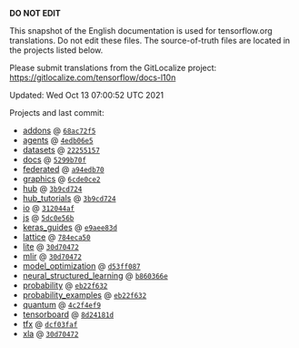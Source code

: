 __DO NOT EDIT__

This snapshot of the English documentation is used for tensorflow.org
translations. Do not edit these files. The source-of-truth files are located in
the projects listed below.

Please submit translations from the GitLocalize project: https://gitlocalize.com/tensorflow/docs-l10n

Updated: Wed Oct 13 07:00:52 UTC 2021

Projects and last commit:

- [addons](https://github.com/tensorflow/addons/tree/master/docs) @ <a href='https://github.com/tensorflow/addons/commit/68ac72f5567580370b384ac3790a7ad81ddda2a8'><code>68ac72f5</code></a>
- [agents](https://github.com/tensorflow/agents/tree/master/docs) @ <a href='https://github.com/tensorflow/agents/commit/4edb06e5adad85fef775e913aaeb4ac333609d6d'><code>4edb06e5</code></a>
- [datasets](https://github.com/tensorflow/datasets/tree/master/docs) @ <a href='https://github.com/tensorflow/datasets/commit/2225515786fdbcdb4115f3213c41a154b0e06f4a'><code>22255157</code></a>
- [docs](https://github.com/tensorflow/docs/tree/master/site/en) @ <a href='https://github.com/tensorflow/docs/commit/5299b70f9664152e5058078e2b7bb4241ae155eb'><code>5299b70f</code></a>
- [federated](https://github.com/tensorflow/federated/tree/main/docs) @ <a href='https://github.com/tensorflow/federated/commit/a94edb7021d2b332438acc61675a555525dd189d'><code>a94edb70</code></a>
- [graphics](https://github.com/tensorflow/graphics/tree/master/tensorflow_graphics/g3doc) @ <a href='https://github.com/tensorflow/graphics/commit/6cde0ce2c5123384ba71d0463736ded096ad4be1'><code>6cde0ce2</code></a>
- [hub](https://github.com/tensorflow/hub/tree/master/docs) @ <a href='https://github.com/tensorflow/hub/commit/3b9cd7242bf35b993fae78d202a1bb3272e24766'><code>3b9cd724</code></a>
- [hub_tutorials](https://github.com/tensorflow/hub/tree/master/examples/colab) @ <a href='https://github.com/tensorflow/hub/commit/3b9cd7242bf35b993fae78d202a1bb3272e24766'><code>3b9cd724</code></a>
- [io](https://github.com/tensorflow/io/tree/master/docs) @ <a href='https://github.com/tensorflow/io/commit/312044afd12f49c9203507d9c7e3ad222b0af06b'><code>312044af</code></a>
- [js](https://github.com/tensorflow/tfjs-website/tree/master/docs) @ <a href='https://github.com/tensorflow/tfjs-website/commit/5dc0e56b49ce2138479de36c315ca0e81671ff94'><code>5dc0e56b</code></a>
- [keras_guides](https://github.com/tensorflow/docs/tree/snapshot-keras/site/en/guide/keras) @ <a href='https://github.com/tensorflow/docs/commit/e9aee83d8d1070b02d151d8459323af578dcfcc6'><code>e9aee83d</code></a>
- [lattice](https://github.com/tensorflow/lattice/tree/master/docs) @ <a href='https://github.com/tensorflow/lattice/commit/784eca50cbdfedf39f183cc7d298c9fe376b69c0'><code>784eca50</code></a>
- [lite](https://github.com/tensorflow/tensorflow/tree/master/tensorflow/lite/g3doc) @ <a href='https://github.com/tensorflow/tensorflow/commit/30d704726d19792cf8837f6a7ab9222d197d8ab7'><code>30d70472</code></a>
- [mlir](https://github.com/tensorflow/tensorflow/tree/master/tensorflow/compiler/mlir/g3doc) @ <a href='https://github.com/tensorflow/tensorflow/commit/30d704726d19792cf8837f6a7ab9222d197d8ab7'><code>30d70472</code></a>
- [model_optimization](https://github.com/tensorflow/model-optimization/tree/master/tensorflow_model_optimization/g3doc) @ <a href='https://github.com/tensorflow/model-optimization/commit/d53ff087d9db950b9464411d59c9808d4c7a9cfb'><code>d53ff087</code></a>
- [neural_structured_learning](https://github.com/tensorflow/neural-structured-learning/tree/master/g3doc) @ <a href='https://github.com/tensorflow/neural-structured-learning/commit/b860366ecdb5570d59945c48eedf497b506cde9a'><code>b860366e</code></a>
- [probability](https://github.com/tensorflow/probability/tree/main/tensorflow_probability/g3doc) @ <a href='https://github.com/tensorflow/probability/commit/eb22f63246c19e3752b3066c5a690b451fca71c0'><code>eb22f632</code></a>
- [probability_examples](https://github.com/tensorflow/probability/tree/main/tensorflow_probability/examples/jupyter_notebooks) @ <a href='https://github.com/tensorflow/probability/commit/eb22f63246c19e3752b3066c5a690b451fca71c0'><code>eb22f632</code></a>
- [quantum](https://github.com/tensorflow/quantum/tree/master/docs) @ <a href='https://github.com/tensorflow/quantum/commit/4c2f4ef966a801d8447593144614fd3e9decc3f0'><code>4c2f4ef9</code></a>
- [tensorboard](https://github.com/tensorflow/tensorboard/tree/master/docs) @ <a href='https://github.com/tensorflow/tensorboard/commit/8d24181d6a6692ebe968231bc796e2e18dd4decd'><code>8d24181d</code></a>
- [tfx](https://github.com/tensorflow/tfx/tree/master/docs) @ <a href='https://github.com/tensorflow/tfx/commit/dcf03faf950d964864c384edf02e341f5a77a943'><code>dcf03faf</code></a>
- [xla](https://github.com/tensorflow/tensorflow/tree/master/tensorflow/compiler/xla/g3doc) @ <a href='https://github.com/tensorflow/tensorflow/commit/30d704726d19792cf8837f6a7ab9222d197d8ab7'><code>30d70472</code></a>

